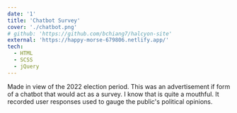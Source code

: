 ```yaml
---
date: '1'
title: 'Chatbot Survey'
cover: './chatbot.png'
# github: 'https://github.com/bchiang7/halcyon-site'
external: 'https://happy-morse-679806.netlify.app/'
tech:
  - HTML
  - SCSS
  - jQuery
---
```


Made in view of the 2022 election period. This was an advertisement if form of a chatbot that would act as a survey. I know that is quite a mouthful. It recorded user responses used to gauge the public's political opinions.
